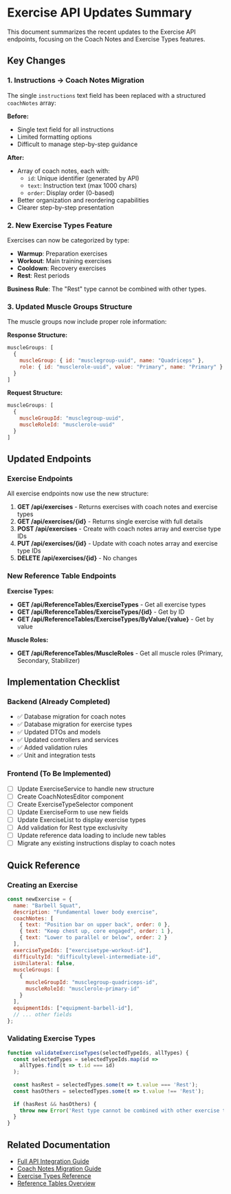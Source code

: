 # Exercise API Updates Summary

This document summarizes the recent updates to the Exercise API endpoints, focusing on the Coach Notes and Exercise Types features.

## Key Changes

### 1. Instructions → Coach Notes Migration

The single `instructions` text field has been replaced with a structured `coachNotes` array:

**Before:**
- Single text field for all instructions
- Limited formatting options
- Difficult to manage step-by-step guidance

**After:**
- Array of coach notes, each with:
  - `id`: Unique identifier (generated by API)
  - `text`: Instruction text (max 1000 chars)
  - `order`: Display order (0-based)
- Better organization and reordering capabilities
- Clearer step-by-step presentation

### 2. New Exercise Types Feature

Exercises can now be categorized by type:
- **Warmup**: Preparation exercises
- **Workout**: Main training exercises
- **Cooldown**: Recovery exercises
- **Rest**: Rest periods

**Business Rule**: The "Rest" type cannot be combined with other types.

### 3. Updated Muscle Groups Structure

The muscle groups now include proper role information:

**Response Structure:**
```javascript
muscleGroups: [
  {
    muscleGroup: { id: "musclegroup-uuid", name: "Quadriceps" },
    role: { id: "musclerole-uuid", value: "Primary", name: "Primary" }
  }
]
```

**Request Structure:**
```javascript
muscleGroups: [
  {
    muscleGroupId: "musclegroup-uuid",
    muscleRoleId: "musclerole-uuid"
  }
]
```

## Updated Endpoints

### Exercise Endpoints

All exercise endpoints now use the new structure:

1. **GET /api/exercises** - Returns exercises with coach notes and exercise types
2. **GET /api/exercises/{id}** - Returns single exercise with full details
3. **POST /api/exercises** - Create with coach notes array and exercise type IDs
4. **PUT /api/exercises/{id}** - Update with coach notes array and exercise type IDs
5. **DELETE /api/exercises/{id}** - No changes

### New Reference Table Endpoints

**Exercise Types:**
- **GET /api/ReferenceTables/ExerciseTypes** - Get all exercise types
- **GET /api/ReferenceTables/ExerciseTypes/{id}** - Get by ID
- **GET /api/ReferenceTables/ExerciseTypes/ByValue/{value}** - Get by value

**Muscle Roles:**
- **GET /api/ReferenceTables/MuscleRoles** - Get all muscle roles (Primary, Secondary, Stabilizer)

## Implementation Checklist

### Backend (Already Completed)
- ✅ Database migration for coach notes
- ✅ Database migration for exercise types
- ✅ Updated DTOs and models
- ✅ Updated controllers and services
- ✅ Added validation rules
- ✅ Unit and integration tests

### Frontend (To Be Implemented)
- [ ] Update ExerciseService to handle new structure
- [ ] Create CoachNotesEditor component
- [ ] Create ExerciseTypeSelector component
- [ ] Update ExerciseForm to use new fields
- [ ] Update ExerciseList to display exercise types
- [ ] Add validation for Rest type exclusivity
- [ ] Update reference data loading to include new tables
- [ ] Migrate any existing instructions display to coach notes

## Quick Reference

### Creating an Exercise
```javascript
const newExercise = {
  name: "Barbell Squat",
  description: "Fundamental lower body exercise",
  coachNotes: [
    { text: "Position bar on upper back", order: 0 },
    { text: "Keep chest up, core engaged", order: 1 },
    { text: "Lower to parallel or below", order: 2 }
  ],
  exerciseTypeIds: ["exercisetype-workout-id"],
  difficultyId: "difficultylevel-intermediate-id",
  isUnilateral: false,
  muscleGroups: [
    {
      muscleGroupId: "musclegroup-quadriceps-id",
      muscleRoleId: "musclerole-primary-id"
    }
  ],
  equipmentIds: ["equipment-barbell-id"],
  // ... other fields
};
```

### Validating Exercise Types
```javascript
function validateExerciseTypes(selectedTypeIds, allTypes) {
  const selectedTypes = selectedTypeIds.map(id => 
    allTypes.find(t => t.id === id)
  );
  
  const hasRest = selectedTypes.some(t => t.value === 'Rest');
  const hasOthers = selectedTypes.some(t => t.value !== 'Rest');
  
  if (hasRest && hasOthers) {
    throw new Error('Rest type cannot be combined with other exercise types');
  }
}
```

## Related Documentation

- [Full API Integration Guide](./api-exercise-crud-integration.md)
- [Coach Notes Migration Guide](./api-coach-notes-migration.md)
- [Exercise Types Reference](./api-exercise-types-reference.md)
- [Reference Tables Overview](./features/reference-tables/overview.md)